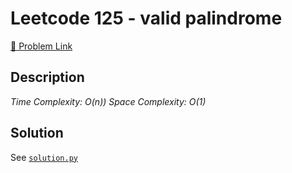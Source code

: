 # Leetcode 125 - valid palindrome

[🔗 Problem Link](https://leetcode.com/problems/valid-palindrome/)

## Description

*Time Complexity: O(n))
Space Complexity: O(1)*

## Solution

See [`solution.py`](solution.py)
